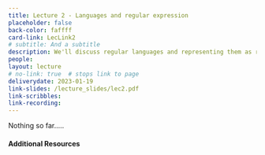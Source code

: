 ```yaml
---
title: Lecture 2 - Languages and regular expression
placeholder: false
back-color: faffff
card-link: LecLink2
# subtitle: And a subtitle
description: We'll discuss regular languages and representing them as regular expressions (the OG RegEx). 
people:
layout: lecture
# no-link: true  # stops link to page 
deliverydate: 2023-01-19
link-slides: /lecture_slides/lec2.pdf
link-scribbles:
link-recording:
---
```


Nothing so far.....

<h4>Additional Resources</h4>








